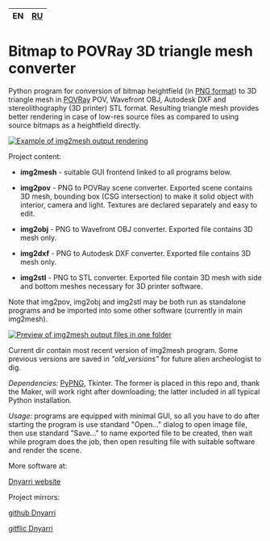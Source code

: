 
| EN | [RU](README.RU.md) |
| ---- | ---- |

# Bitmap to POVRay 3D triangle mesh converter

Python program for conversion of bitmap heightfield (in [PNG format](http://www.libpng.org/pub/png/)) to 3D triangle mesh in [POVRay](https://www.povray.org/) POV, Wavefront OBJ, Autodesk DXF and stereolithography (3D printer) STL format. Resulting triangle mesh provides better rendering in case of low-res source files as compared to using source bitmaps as a heightfield directly.  

[![Example of img2mesh output rendering](https://dnyarri.github.io/imgmesh/640/img2mesh.png)](https://dnyarri.github.io/img2mesh.html)

Project content:

- **img2mesh** - suitable GUI frontend linked to all programs below.

- **img2pov** - PNG to POVRay scene converter. Exported scene contains 3D mesh, bounding box (CSG intersection) to make it solid object with interior, camera and light. Textures are declared separately and easy to edit.

- **img2obj** - PNG to Wavefront OBJ converter. Exported file contains 3D mesh only.

- **img2dxf** - PNG to Autodesk DXF converter. Exported file contains 3D mesh only.

- **img2stl** - PNG to STL converter. Exported file contain 3D mesh with side and bottom meshes necessary for 3D printer software.

Note that img2pov, img2obj and img2stl may be both run as standalone programs and be imported into some other software (currently in main img2mesh).

[![Preview of img2mesh output files in one folder](https://dnyarri.github.io/imgmesh/printscreen.png)](https://dnyarri.github.io/img2mesh.html)

Current dir contain most recent version of img2mesh program. Some previous versions are saved in *"old_versions"* for future alien archeologist to dig.

*Dependencies:* [PyPNG](https://gitlab.com/drj11/pypng), Tkinter. The former is placed in this repo and, thank the Maker, will work right after downloading; the latter included in all typical Python installation.  

*Usage:* programs are equipped with minimal GUI, so all you have to do after starting the program is use standard "Open..." dialog to open image file, then use standard "Save..." to name exported file to be created, then wait while program does the job, then open resulting file with suitable software and render the scene.

More software at:

[Dnyarri website](https://dnyarri.github.io/)

Project mirrors:

[github Dnyarri](https://github.com/Dnyarri/img2mesh)

[gitflic Dnyarri](https://gitflic.ru/project/dnyarri/img2mesh)

